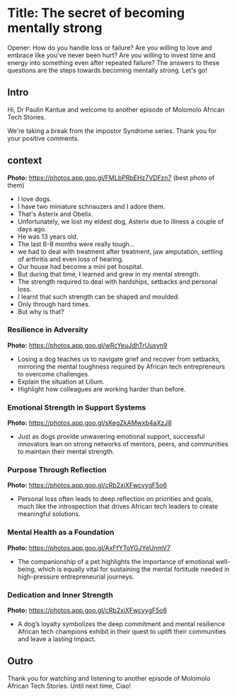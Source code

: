 # Title: The secret of becoming mentally strong 
Opener: How do you handle loss or failure? Are you willing to love and embrace like you've never been hurt? Are you willing to invest time and energy into something  even after repeated failure? The answers to these questions are the steps towards becoming mentally strong. Let's go! 

## Intro
Hi, Dr Paulin Kantue and welcome to another episode of Molomolo African Tech Stories.

We're taking a break from the impostor Syndrome series. Thank you for your positive comments.

## context
**Photo:** https://photos.app.goo.gl/FMLbPRbEHz7VDFzn7 (best photo of them)
- I love dogs.
- I have two miniature schnauzers and I adore them.
- That's Asterix and Obelix.
- Unfortunately, we lost my eldest dog, Asterix due to illness a couple of days ago.
- He was 13 years old.
- The last 6-8 months were really tough...
- we had to deal with treatment after treatment, jaw amputation, settling of arthritis and even loss of hearing.
- Our house had become a mini pet hospital.
- But during that time, I learned and grew in my mental strength.
- The strength required to deal with hardships, setbacks and personal loss.
- I learnt that such strength can be shaped and moulded.
- Only through hard times.
- But why is that?

### Resilience in Adversity
**Photo:** https://photos.app.goo.gl/wRcYeuJdhTrUusyn9
- Losing a dog teaches us to navigate grief and recover from setbacks, mirroring the mental toughness required by African tech entrepreneurs to overcome challenges.
- Explain the situation at Lilium.
- Highlight how colleagues are working harder than before.

### Emotional Strength in Support Systems
**Photo:** https://photos.app.goo.gl/sKegZkAMwxb4aXzJ8
- Just as dogs provide unwavering emotional support, successful innovators lean on strong networks of mentors, peers, and communities to maintain their mental strength.

### Purpose Through Reflection 
**Photo:** https://photos.app.goo.gl/cRb2xiXFwcvygF5o6
- Personal loss often leads to deep reflection on priorities and goals, much like the introspection that drives African tech leaders to create meaningful solutions.

### Mental Health as a Foundation
**Photo:** https://photos.app.goo.gl/AxFfYToYGJYeUnmV7
- The companionship of a pet highlights the importance of emotional well-being, which is equally vital for sustaining the mental fortitude needed in high-pressure entrepreneurial journeys.

### Dedication and Inner Strength
**Photo:** https://photos.app.goo.gl/cRb2xiXFwcvygF5o6
- A dog’s loyalty symbolizes the deep commitment and mental resilience African tech champions exhibit in their quest to uplift their communities and leave a lasting impact.  

## Outro
Thank you for watching and listening to another episode of Molomolo African Tech Stories. Until next time, Ciao!
